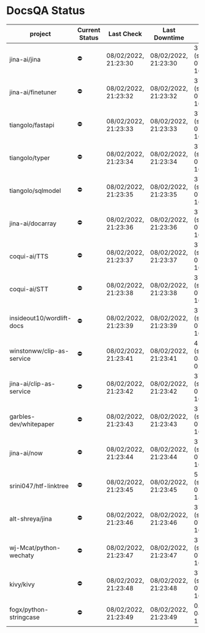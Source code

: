 # DocsQA Status

|         project         |Current Status|     Last Check     |   Last Downtime    |              % Uptime              |
|-------------------------|--------------|--------------------|--------------------|------------------------------------|
|jina-ai/jina             |⛔️           |08/02/2022, 21:23:30|08/02/2022, 21:23:30|376.782 (since 07/29/2022, 16:38:18)|
|jina-ai/finetuner        |⛔️           |08/02/2022, 21:23:32|08/02/2022, 21:23:32|376.795 (since 07/29/2022, 16:38:18)|
|tiangolo/fastapi         |⛔️           |08/02/2022, 21:23:33|08/02/2022, 21:23:33|376.792 (since 07/29/2022, 16:38:18)|
|tiangolo/typer           |⛔️           |08/02/2022, 21:23:34|08/02/2022, 21:23:34|376.794 (since 07/29/2022, 16:38:18)|
|tiangolo/sqlmodel        |⛔️           |08/02/2022, 21:23:35|08/02/2022, 21:23:35|376.789 (since 07/29/2022, 16:38:18)|
|jina-ai/docarray         |⛔️           |08/02/2022, 21:23:36|08/02/2022, 21:23:36|376.779 (since 07/29/2022, 16:38:18)|
|coqui-ai/TTS             |⛔️           |08/02/2022, 21:23:37|08/02/2022, 21:23:37|376.774 (since 07/29/2022, 16:38:18)|
|coqui-ai/STT             |⛔️           |08/02/2022, 21:23:38|08/02/2022, 21:23:38|376.776 (since 07/29/2022, 16:38:18)|
|insideout10/wordlift-docs|⛔️           |08/02/2022, 21:23:39|08/02/2022, 21:23:39|376.777 (since 07/29/2022, 16:38:18)|
|winstonww/clip-as-service|⛔️           |08/02/2022, 21:23:41|08/02/2022, 21:23:41|42.094 (since 08/01/2022, 02:40:51) |
|jina-ai/clip-as-service  |⛔️           |08/02/2022, 21:23:42|08/02/2022, 21:23:42|376.780 (since 07/29/2022, 16:38:18)|
|garbles-dev/whitepaper   |⛔️           |08/02/2022, 21:23:43|08/02/2022, 21:23:43|376.775 (since 07/29/2022, 16:38:18)|
|jina-ai/now              |⛔️           |08/02/2022, 21:23:44|08/02/2022, 21:23:44|376.771 (since 07/29/2022, 16:38:18)|
|srini047/htf-linktree    |⛔️           |08/02/2022, 21:23:45|08/02/2022, 21:23:45|553.247 (since 07/31/2022, 18:29:28)|
|alt-shreya/jina          |⛔️           |08/02/2022, 21:23:46|08/02/2022, 21:23:46|376.734 (since 07/29/2022, 16:38:18)|
|wj-Mcat/python-wechaty   |⛔️           |08/02/2022, 21:23:47|08/02/2022, 21:23:47|376.735 (since 07/29/2022, 16:38:18)|
|kivy/kivy                |⛔️           |08/02/2022, 21:23:48|08/02/2022, 21:23:48|376.725 (since 07/29/2022, 16:38:18)|
|fogx/python-stringcase   |⛔️           |08/02/2022, 21:23:49|08/02/2022, 21:23:49|0.000 (since 08/01/2022, 12:54:44)  |
